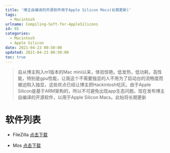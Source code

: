 ```yaml
---
title: '博主自编译的开源软件用于Apple Silicon Macs(长期更新)'
tags:
  - Macintosh
urlname: Compiling-Soft-for-AppleSilicons
id: 65
categories:
  - Macintosh
  - Apple Silicon
date: 2021-04-23 00:50:00
updated: 2021-04-23 00:50:00
toc: true
---
```


>自从博主购入m1版本的Mac mini以来，体验惊艳。低发热，低功耗，高性能，特别是gpu性能，让我这个不需要独显的人不用为了启动台的流畅度而被迫购入独显，这些优点已经让博主把Hackintosh吃灰。由于Apple Silicon是基于ARM架构的，所以不可避免出现app生态问题。现在发布博主自编译的开源软件，以用于Apple Silicon Macs。此帖将长期更新<!--more-->

# 软件列表
* FileZilla
<a href="https://downloads.bugprogrammer.me/AppleSiliconApps/FileZilla自编译版本.zip">点击下载</a>

* Mos
<a href="https://downloads.bugprogrammer.me/AppleSiliconApps/Mos自编译版本.zip">点击下载</a>
